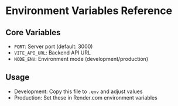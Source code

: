 # Environment Variables Reference

## Core Variables
- `PORT`: Server port (default: 3000)
- `VITE_API_URL`: Backend API URL
- `NODE_ENV`: Environment mode (development/production)

## Usage
- Development: Copy this file to `.env` and adjust values
- Production: Set these in Render.com environment variables
